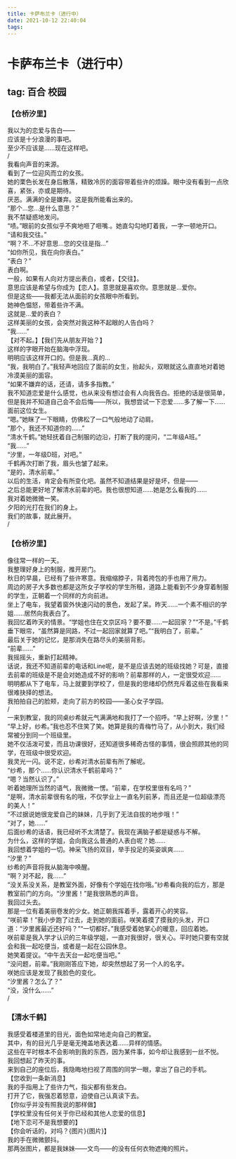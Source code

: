 ```yaml
---
title: 卡萨布兰卡（进行中）
date: 2021-10-12 22:40:04
tags:
---
```

# 卡萨布兰卡（进行中）
## tag: 百合 校园
### 【仓桥汐里】
我以为的恋爱与告白——  
应该是十分浪漫的事吧。    
至少不应该是……现在这样吧。  
/  
我看向声音的来源。  
看到了一位迎风而立的女孩。  
她的栗色长发在身后散落，精致冷厉的面容带着些许的烦躁。眼中没有看到一点欣喜，紧张，亦或是期待。  
厌恶。满满的全是嫌弃。这是我所能看出来的。  
“那个…您…是什么意思？”  
我不禁疑惑地发问。  
“啧。”眼前的女孩似乎不爽地咂了咂嘴.。她直勾勾地盯着我，一字一顿地开口。  
“请和我交往。”  
“啊？不…不好意思…您的交往是指…”  
“如你所见，我在向你表白。”  
“表白？”  
表白啊。  
一般，如果有人向对方提出表白，或者，【交往】。  
意思应该是希望与你成为【恋人】。意思就是喜欢你。意思就是…爱你。  
但是这些——我都无法从面前的女孩眼中所看到。  
她神色愠怒，带着些许不满。  
这就是…爱的表白？  
这样美丽的女孩，会突然对我这种不起眼的人告白吗？  
“我……”  
【对不起。】【我们先从朋友开始？】  
这样的字眼开始在脑海中浮现。  
明明应该这样开口的。但是我…真的…  
“我，我明白了。”我轻声地回应了面前的女生，抬起头，双眼就这么直直地对着她冷漠美丽的面容。  
“如果不嫌弃的话，还请，请多多指教。”  
我不知道恋爱是什么感觉，也从来没有想过会有人向我告白。拒绝的话是很简单，但是我并不知道自己会不会后悔——所以，我想尝试一下恋爱……多了解一下……面前这位女生。  
“嗯。”她眯了一下眼睛，仿佛松了一口气般地动了动肩。  
“那个，我还不知道你的……”  
“清水千鹤。”她轻抚着自己制服的边沿，打断了我的提问，“二年级A班。”  
“我……”  
“汐里，一年级D班，对吧。”  
千鹤再次打断了我，眉头也皱了起来。  
“是的，清水前辈。”  
以后的生活，肯定会有所变化吧。虽然不知道结果是好是坏，但是——  
之后总能更好地了解清水前辈的吧。我也很想知道……她是怎么看我的……  
我对着她微微一笑。  
夕阳的光打在我们的身上。  
我们的故事，就此展开。  
/  
### 【仓桥汐里】
像往常一样的一天。  
我整理好身上的制服，推开房门。  
秋日的早晨，已经有了些许寒意。我缩缩脖子，背着挎包的手也用了用力。  
周边的房子大多数也都是这所女子学校的学生所租，道路上能看到不少身穿着制服的学生，正朝着一个同样的方向前进。  
坐上了电车，我望着窗外快速闪动的景色，发起了呆。昨天……一个素不相识的学姐……居然向我表白了。  
我回忆着昨天的情景。“学姐也住在文京区吗？要不要……一起回家？”“不是。”千鹤垂下眼帘，“虽然算是同路，不过一起回家就算了吧。”“我明白了，前辈。”  
最后关于她的记忆，是那消失在路尽头的美丽背影。  
“前辈……”  
我摇摇头，重新打起精神。  
话说，我还不知道前辈的电话和Line呢，是不是应该去她的班级找她？可是，直接去前辈的班级是不是会对她造成不好的影响？前辈那样的人，一定很受欢迎……  
明明都从下了电车，马上就要到学校了，但是我的思绪却仍然充斥着这些在我看来很难抉择的想法。  
我拍拍自己的脸颊，走向了前方的校园——圣心女子学园。  
/  
一来到教室，我的同桌纱希就元气满满地和我打了一个招呼。“早上好啊，汐里！”  
“早上好，纱希。”我也忍不住笑了笑。她算是我的青梅竹马了，从小到大，我们经常被分到同一个班级里。  
她不仅活泼可爱，而且功课很好，还知道很多稀奇古怪的事情，很会照顾其他的同学，在班级中很受欢迎。  
我灵光一闪。说不定，纱希对清水前辈有所了解呢。  
“纱希，那个……你认识清水千鹤前辈吗？”  
“嗯？当然认识了。”  
听着她理所当然的语气，我微微一愣。“前辈，在学校里很有名吗？”  
“是啊，清水前辈很有名的哦，不仅学业上一直名列前茅，而且还是一位超级漂亮的美人！”  
“不过据说她很宠爱自己的妹妹，几乎到了无法自拔的地步哦！”  
“对了，她……”  
后面纱希的话语，我已经听不太清楚了。我现在满脑子都是疑惑与不解。  
为什么，这样的学姐，会向我这么普通的人表白呢？她……  
我回想着学姐的一切。神采飞扬的双目，举手投足的英姿飒爽……  
“汐里？”  
纱希的声音将我从脑海中唤醒。  
“啊？对不起，我……”  
“没关系没关系，是教室外面，好像有个学姐在找你哦。”纱希看向我的后方，那是教室前门的方向。“汐里酱！”是我很熟悉的声音。  
我回过头去。  
那是一位有着美丽卷发的少女。她正朝我挥着手，露着开心的笑容。  
“咲前辈！”我小步跑了过去，走到她的面前。咲笑着摸了摸我的头发，开口道：“汐里酱最近还好吗？”“一切都好。”我感受着她掌心的暖意，回应着她。  
咲前辈是我入学才认识的三年级学姐，一直对我很好，很关心。平时她只要有空就会和我一起吃便当，或者是一起在公园休息。  
她笑着提议。“中午去天台一起吃便当吧。”  
“没问题，前辈。”我刚刚答应下她，却突然想起了另一个人的名字。  
咲她应该是发现了我脸色的变化。  
“汐里酱？怎么了？”  
“没，没什么……”  
/  
### 【清水千鹤】
我感受着楼道里的目光，面色如常地走向自己的教室。  
其中，有的目光几乎是毫无掩盖地表达着……异样的情感。  
这些在平时根本不会影响到我的东西，因为某件事，如今却让我感到一丝不悦。  
我回想起了昨天的事。  
来到自己的座位后，我隐晦地扫视了周围的同学一眼，拿出了自己的手机。  
【您收到一条新消息】  
我的手指用上了些许力气，指尖都有些发白。  
打开了它，我强忍着怒意，迫使自己认真读下去。  
【你似乎并没有照我说的那样做】  
【学校里没有任何关于你已经和其他人恋爱的信息】  
【地下恋可不是我想要的】  
【你会听话的，对吗？{图片}{图片}】  
我的手在微微颤抖。  
那两张图片，都是我妹妹——文鸟——的没有任何衣物遮掩的照片。  
